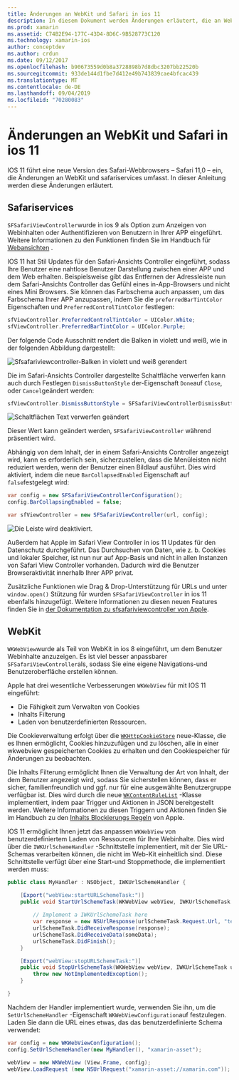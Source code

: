 ```yaml
---
title: Änderungen an WebKit und Safari in ios 11
description: In diesem Dokument werden Änderungen erläutert, die an WebKit und dem Safari Services-Framework in ios 11 vorgenommen wurden. Es wird beschrieben, wie Sie mit Formatierungs Updates in sfsafariviewcontroller und neuen Features in wkwebview arbeiten.
ms.prod: xamarin
ms.assetid: C74B2E94-177C-43D4-8D6C-9B528773C120
ms.technology: xamarin-ios
author: conceptdev
ms.author: crdun
ms.date: 09/12/2017
ms.openlocfilehash: b90673559d0b8a3728898b7d8dbc3207bb22520b
ms.sourcegitcommit: 933de144d1fbe7d412e49b743839cae4bfcac439
ms.translationtype: MT
ms.contentlocale: de-DE
ms.lasthandoff: 09/04/2019
ms.locfileid: "70280083"
---
```

# <a name="webkit-and-safari-changes-in-ios-11"></a>Änderungen an WebKit und Safari in ios 11

IOS 11 führt eine neue Version des Safari-Webbrowsers – Safari 11,0 – ein, die Änderungen an WebKit und safariservices umfasst. In dieser Anleitung werden diese Änderungen erläutert.

## <a name="safariservices"></a>Safariservices

`SFSafariViewController`wurde in ios 9 als Option zum Anzeigen von Webinhalten oder Authentifizieren von Benutzern in Ihrer APP eingeführt. Weitere Informationen zu den Funktionen finden Sie im Handbuch für [Webansichten](~/ios/user-interface/controls/uiwebview.md#safariviewcontroller) .

IOS 11 hat Stil Updates für den Safari-Ansichts Controller eingeführt, sodass Ihre Benutzer eine nahtlose Benutzer Darstellung zwischen einer APP und dem Web erhalten. Beispielsweise gibt das Entfernen der Adressleiste nun dem Safari-Ansichts Controller das Gefühl eines in-App-Browsers und nicht eines Mini Browsers. Sie können das Farbschema auch anpassen, um das Farbschema Ihrer APP anzupassen, indem Sie die `preferredBarTintColor` Eigenschaften und `PreferredControlTintColor` festlegen:

```csharp
sfViewController.PreferredControlTintColor = UIColor.White;
sfViewController.PreferredBarTintColor = UIColor.Purple;
```

Der folgende Code Ausschnitt rendert die Balken in violett und weiß, wie in der folgenden Abbildung dargestellt:

![Sfsafariviewcontroller-Balken in violett und weiß gerendert](web-images/image1.png)

Die im Safari-Ansichts Controller dargestellte Schaltfläche verwerfen kann auch durch Festlegen `DismissButtonStyle` der-Eigenschaft `Done`auf `Close`, oder `Cancel`geändert werden:

```csharp
sfViewController.DismissButtonStyle = SFSafariViewControllerDismissButtonStyle.Close;
```

![Schaltflächen Text verwerfen geändert](web-images/image2.png)

Dieser Wert kann geändert werden, `SFSafariViewController` während präsentiert wird.


Abhängig von dem Inhalt, der in einem Safari-Ansichts Controller angezeigt wird, kann es erforderlich sein, sicherzustellen, dass die Menüleisten nicht reduziert werden, wenn der Benutzer einen Bildlauf ausführt. Dies wird aktiviert, indem die neue `BarCollapsedEnabled` Eigenschaft auf `false`festgelegt wird:

```csharp
var config = new SFSafariViewControllerConfiguration();
config.BarCollapsingEnabled = false;

var sfViewController = new SFSafariViewController(url, config);
```

![Die Leiste wird deaktiviert.](web-images/image3.png)

Außerdem hat Apple im Safari View Controller in ios 11 Updates für den Datenschutz durchgeführt. Das Durchsuchen von Daten, wie z. b. Cookies und lokaler Speicher, ist nun nur auf App-Basis und nicht in allen Instanzen von Safari View Controller vorhanden. Dadurch wird die Benutzer Browseraktivität innerhalb Ihrer APP privat.

Zusätzliche Funktionen wie Drag & Drop-Unterstützung für URLs und unter `window.open()` Stützung für wurden `SFSafariViewController` in ios 11 ebenfalls hinzugefügt. Weitere Informationen zu diesen neuen Features finden Sie in [der Dokumentation zu sfsafariviewcontroller von Apple](https://developer.apple.com/documentation/safariservices/sfsafariviewcontroller?changes=latest_minor).


## <a name="webkit"></a>WebKit

`WKWebView`wurde als Teil von WebKit in ios 8 eingeführt, um dem Benutzer Webinhalte anzuzeigen. Es ist viel besser anpassbarer `SFSafariViewController`als, sodass Sie eine eigene Navigations-und Benutzeroberfläche erstellen können.

Apple hat drei wesentliche Verbesserungen `WKWebView` für mit IOS 11 eingeführt: 

- Die Fähigkeit zum Verwalten von Cookies
- Inhalts Filterung
- Laden von benutzerdefinierten Ressourcen. 

Die Cookieverwaltung erfolgt über die [`WKHttpCookieStore`](https://developer.apple.com/documentation/webkit/wkhttpcookiestore) neue-Klasse, die es Ihnen ermöglicht, Cookies hinzuzufügen und zu löschen, alle in einer wkwebview gespeicherten Cookies zu erhalten und den Cookiespeicher für Änderungen zu beobachten.

Die Inhalts Filterung ermöglicht Ihnen die Verwaltung der Art von Inhalt, der dem Benutzer angezeigt wird, sodass Sie sicherstellen können, dass er sicher, familienfreundlich und ggf. nur für eine ausgewählte Benutzergruppe verfügbar ist. Dies wird durch die neue [`WKContentRuleList`](https://developer.apple.com/documentation/webkit/wkcontentrulelist) -Klasse implementiert, indem paar Trigger und Aktionen in JSON bereitgestellt werden. Weitere Informationen zu diesen Triggern und Aktionen finden Sie im Handbuch zu den [Inhalts Blockierungs Regeln](https://developer.apple.com/library/content/documentation/Extensions/Conceptual/ContentBlockingRules/Introduction/Introduction.html) von Apple.

IOS 11 ermöglicht Ihnen jetzt das anpassen `WKWebView` von benutzerdefiniertem Laden von Ressourcen für Ihre Webinhalte. Dies wird über die `IWKUrlSchemeHandler` -Schnittstelle implementiert, mit der Sie URL-Schemas verarbeiten können, die nicht im Web-Kit einheitlich sind. Diese Schnittstelle verfügt über eine Start-und Stoppmethode, die implementiert werden muss:

```csharp
public class MyHandler : NSObject, IWKUrlSchemeHandler {

    [Export("webView:startURLSchemeTask:")]
    public void StartUrlSchemeTask(WKWebView webView, IWKUrlSchemeTask urlSchemeTask){
        
        // Implement a IWKUrlSchemeTask here
        var response = new NSUrlResponse(urlSchemeTask.Request.Url, "text/html", ContentLength, null);
        urlSchemeTask.DidReceiveResponse(response);
        urlSchemeTask.DidReceiveData(someData);
        urlSchemeTask.DidFinish();
    }

    [Export("webView:stopURLSchemeTask:")]
    public void StopUrlSchemeTask(WKWebView webView, IWKUrlSchemeTask urlSchemeTask){
        throw new NotImplementedException();
    }

}
``` 

Nachdem der Handler implementiert wurde, verwenden Sie ihn, um die `SetUrlSchemeHandler` -Eigenschaft `WKWebViewConfiguration`auf festzulegen. Laden Sie dann die URL eines etwas, das das benutzerdefinierte Schema verwendet:

```csharp
var config = new WKWebViewConfiguration();
config.SetUrlSchemeHandler(new MyHandler(), "xamarin-asset");

webView = new WKWebView (View.Frame, config);
webView.LoadRequest (new NSUrlRequest("xamarin-asset://xamarin.com"));
```

